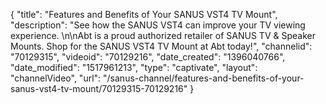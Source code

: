 {
    "title": "Features and Benefits of Your SANUS VST4 TV Mount",
    "description": "See how the SANUS VST4 can improve your TV viewing experience. \n\nAbt is a proud authorized retailer of SANUS TV & Speaker Mounts. Shop for the SANUS VST4 TV Mount at Abt today!",
    "channelid": "70129315",
    "videoid": "70129216",
    "date_created": "1396040766",
    "date_modified": "1517961213",
    "type": "captivate",
    "layout": "channelVideo",
    "url": "\/sanus-channel\/features-and-benefits-of-your-sanus-vst4-tv-mount\/70129315-70129216"
}